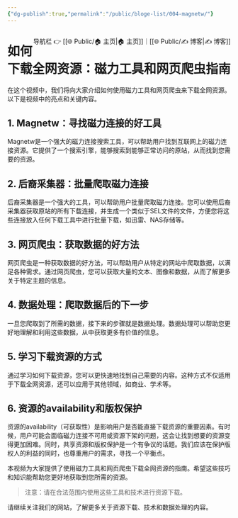 ```yaml
---
{"dg-publish":true,"permalink":"/public/bloge-list/004-magnetw/"}
---
```



<span style="float:right;">

导航栏  👉  [[🌐  Public/🏠 主页\|🏠 主页]]｜[[🌐  Public/✍️ 博客\|✍️ 博客]] 

</span>

# 如何下载全网资源：磁力工具和网页爬虫指南



在这个视频中，我们将向大家介绍如何使用磁力工具和网页爬虫来下载全网资源。以下是视频中的亮点和关键内容。

## 1. Magnetw：寻找磁力连接的好工具

Magnetw是一个强大的磁力连接搜索工具，可以帮助用户找到互联网上的磁力连接资源。它提供了一个搜索引擎，能够搜索到能够正常访问的原站，从而找到您需要的资源。

## 2. 后裔采集器：批量爬取磁力连接

后裔采集器是一个强大的工具，可以帮助用户批量爬取磁力连接。您可以使用后裔采集器获取原站的所有下载连接，并生成一个类似于SEL文件的文件，方便您将这些连接放入任何下载工具中进行批量下载，如迅雷、NAS存储等。

## 3. 网页爬虫：获取数据的好方法

网页爬虫是一种获取数据的好方法，可以帮助用户从特定的网站中爬取数据，以满足各种需求。通过网页爬虫，您可以获取大量的文本、图像和数据，从而了解更多关于特定主题的信息。

## 4. 数据处理：爬取数据后的下一步

一旦您爬取到了所需的数据，接下来的步骤就是数据处理。数据处理可以帮助您更好地理解和利用这些数据，从中获取更多有价值的信息。

## 5. 学习下载资源的方式

通过学习如何下载资源，您可以更快速地找到自己需要的内容。这种方式不仅适用于下载全网资源，还可以应用于其他领域，如商业、学术等。

## 6. 资源的availability和版权保护

资源的availability（可获取性）是影响用户是否能直接下载资源的重要因素。有时候，用户可能会面临磁力连接不可用或资源下架的问题，这会让找到想要的资源变得更加困难。同时，共享资源和版权保护是一个有争议的话题。我们应该在保护版权人的利益的同时，也尊重用户的需求，寻找一个平衡点。

本视频为大家提供了使用磁力工具和网页爬虫下载全网资源的指南。希望这些技巧和知识能帮助您更好地获取到您所需的资源。

> 注意：请在合法范围内使用这些工具和技术进行资源下载。

请继续关注我们的网站，了解更多关于资源下载、技术和数据处理的内容。